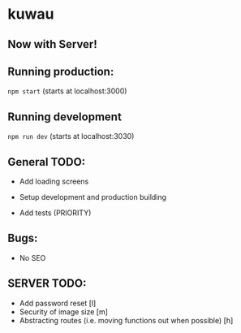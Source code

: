 # kuwau

## Now with Server!

## Running production:

`npm start` (starts at localhost:3000)

## Running development

`npm run dev` (starts at localhost:3030)

## General TODO:

* Add loading screens

* Setup development and production building
* Add tests (PRIORITY)

## Bugs:

* No SEO

## SERVER TODO:

* Add password reset [l]
* Security of image size [m]
* Abstracting routes (i.e. moving functions out when possible) [h]
